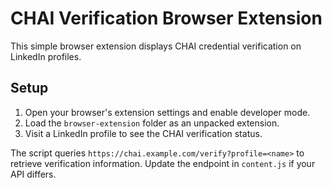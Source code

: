# CHAI Verification Browser Extension

This simple browser extension displays CHAI credential verification on LinkedIn profiles.

## Setup
1. Open your browser's extension settings and enable developer mode.
2. Load the `browser-extension` folder as an unpacked extension.
3. Visit a LinkedIn profile to see the CHAI verification status.

The script queries `https://chai.example.com/verify?profile=<name>` to retrieve verification information. Update the endpoint in `content.js` if your API differs.
